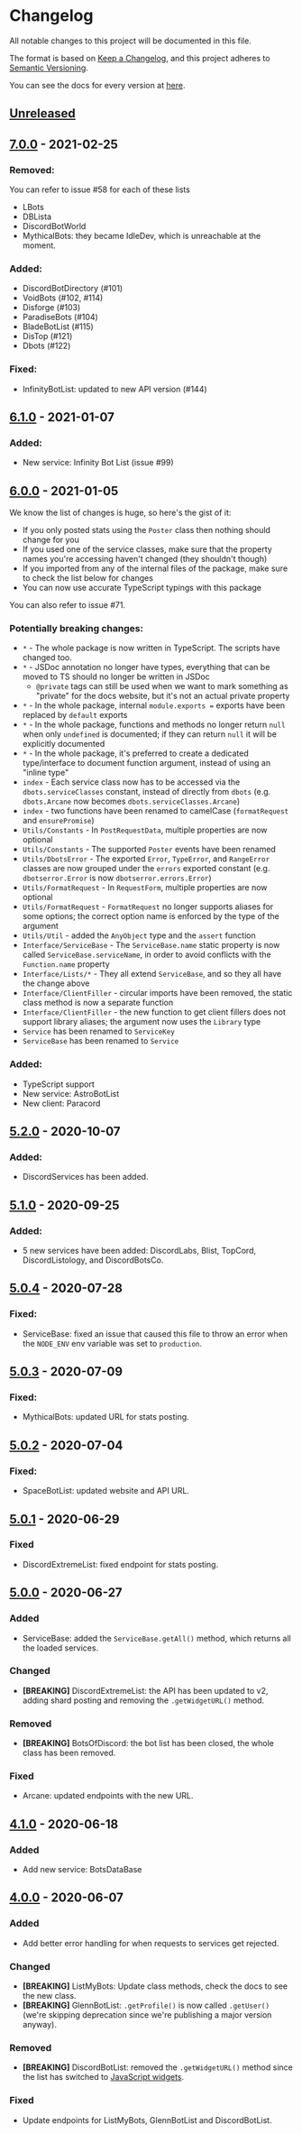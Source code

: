 # Changelog

All notable changes to this project will be documented in this file.

The format is based on [Keep a Changelog](https://keepachangelog.com/en/1.0.0/),
and this project adheres to [Semantic Versioning](https://semver.org/spec/v2.0.0.html).

You can see the docs for every version at [here](https://dbots.js.org/#/docs).

## [Unreleased]

## [7.0.0] - 2021-02-25

### Removed:

You can refer to issue #58 for each of these lists

- LBots
- DBLista
- DiscordBotWorld
- MythicalBots: they became IdleDev, which is unreachable at the moment.

### Added:

- DiscordBotDirectory (#101)
- VoidBots (#102, #114)
- Disforge (#103)
- ParadiseBots (#104)
- BladeBotList (#115)
- DisTop (#121)
- Dbots (#122)

### Fixed:

- InfinityBotList: updated to new API version (#144)

## [6.1.0] - 2021-01-07

### Added:

- New service: Infinity Bot List (issue #99)

## [6.0.0] - 2021-01-05

We know the list of changes is huge, so here's the gist of it:

- If you only posted stats using the `Poster` class then nothing should change for you
- If you used one of the service classes, make sure that the property names you're accessing haven't changed (they shouldn't though)
- If you imported from any of the internal files of the package, make sure to check the list below for changes
- You can now use accurate TypeScript typings with this package

You can also refer to issue #71.

### Potentially breaking changes:

- `*` - The whole package is now written in TypeScript. The scripts have changed too.
- `*` - JSDoc annotation no longer have types, everything that can be moved to TS should no longer be written in JSDoc
  - `@private` tags can still be used when we want to mark something as "private" for the docs website, but it's not an actual private property
- `*` - In the whole package, internal `module.exports =` exports have been replaced by `default` exports
- `*` - In the whole package, functions and methods no longer return `null` when only `undefined` is documented; if they can return `null` it will be explicitly documented
- `*` - In the whole package, it's preferred to create a dedicated type/interface to document function argument, instead of using an "inline type"
- `index` - Each service class now has to be accessed via the `dbots.serviceClasses` constant, instead of directly from `dbots` (e.g. `dbots.Arcane` now becomes `dbots.serviceClasses.Arcane`)
- `index` - two functions have been renamed to camelCase (`formatRequest` and `ensurePromise`)
- `Utils/Constants` - In `PostRequestData`, multiple properties are now optional
- `Utils/Constants` - The supported `Poster` events have been renamed
- `Utils/DbotsError` - The exported `Error`, `TypeError`, and `RangeError` classes are now grouped under the `errors` exported constant (e.g. `dbotserror.Error` is now `dbotserror.errors.Error`)
- `Utils/FormatRequest` - In `RequestForm`, multiple properties are now optional
- `Utils/FormatRequest` - `FormatRequest` no longer supports aliases for some options; the correct option name is enforced by the type of the argument
- `Utils/Util` - added the `AnyObject` type and the `assert` function
- `Interface/ServiceBase` - The `ServiceBase.name` static property is now called `ServiceBase.serviceName`, in order to avoid conflicts with the `Function.name` property
- `Interface/Lists/*` - They all extend `ServiceBase`, and so they all have the change above
- `Interface/ClientFiller` - circular imports have been removed, the static class method is now a separate function
- `Interface/ClientFiller` - the new function to get client fillers does not support library aliases; the argument now uses the `Library` type
- `Service` has been renamed to `ServiceKey`
- `ServiceBase` has been renamed to `Service`

### Added:

- TypeScript support
- New service: AstroBotList
- New client: Paracord

## [5.2.0] - 2020-10-07

### Added:

- DiscordServices has been added.

## [5.1.0] - 2020-09-25

### Added:

- 5 new services have been added: DiscordLabs, Blist, TopCord, DiscordListology, and DiscordBotsCo.

## [5.0.4] - 2020-07-28

### Fixed:

- ServiceBase: fixed an issue that caused this file to throw an error when the `NODE_ENV` env variable was set to `production`.

## [5.0.3] - 2020-07-09

### Fixed:

- MythicalBots: updated URL for stats posting.

## [5.0.2] - 2020-07-04

### Fixed:

- SpaceBotList: updated website and API URL.

## [5.0.1] - 2020-06-29

### Fixed

- DiscordExtremeList: fixed endpoint for stats posting.

## [5.0.0] - 2020-06-27

### Added

- ServiceBase: added the `ServiceBase.getAll()` method, which returns all the loaded services.

### Changed

- **[BREAKING]** DiscordExtremeList: the API has been updated to v2, adding shard posting and removing the `.getWidgetURL()` method.

### Removed

- **[BREAKING]** BotsOfDiscord: the bot list has been closed, the whole class has been removed.

### Fixed

- Arcane: updated endpoints with the new URL.

## [4.1.0] - 2020-06-18

### Added

- Add new service: BotsDataBase

## [4.0.0] - 2020-06-07

### Added

- Add better error handling for when requests to services get rejected.

### Changed

- **[BREAKING]** ListMyBots: Update class methods, check the docs to see the new class.
- **[BREAKING]** GlennBotList: `.getProfile()` is now called `.getUser()` (we're skipping deprecation since we're publishing a major version anyway).

### Removed

- **[BREAKING]** DiscordBotList: removed the `.getWidgetURL()` method since the list has switched to [JavaScript widgets](https://docs.discordbotlist.com/javascript-widget).

### Fixed

- Update endpoints for ListMyBots, GlennBotList and DiscordBotList.

<!-- prettier-ignore -->
[Unreleased]: https://github.com/dbots-pkg/dbots.js/compare/v7.0.0...HEAD
[4.0.0]: https://github.com/dbots-pkg/dbots.js/compare/v3.0.1...v4.0.0
[4.1.0]: https://github.com/dbots-pkg/dbots.js/compare/v4.0.0...v4.1.0
[5.0.0]: https://github.com/dbots-pkg/dbots.js/compare/v4.1.0...v5.0.0
[5.0.1]: https://github.com/dbots-pkg/dbots.js/compare/v5.0.0...v5.0.1
[5.0.2]: https://github.com/dbots-pkg/dbots.js/compare/v5.0.1...v5.0.2
[5.0.3]: https://github.com/dbots-pkg/dbots.js/compare/v5.0.2...v5.0.3
[5.0.4]: https://github.com/dbots-pkg/dbots.js/compare/v5.0.3...v5.0.4
[5.1.0]: https://github.com/dbots-pkg/dbots.js/compare/v5.0.4...v5.1.0
[5.2.0]: https://github.com/dbots-pkg/dbots.js/compare/v5.1.0...v5.2.0
[6.0.0]: https://github.com/dbots-pkg/dbots.js/compare/v5.2.0...v6.0.0
[6.1.0]: https://github.com/dbots-pkg/dbots.js/compare/v6.0.0...v6.1.0
[7.0.0]: https://github.com/dbots-pkg/dbots.js/compare/v6.1.0...v7.0.0

